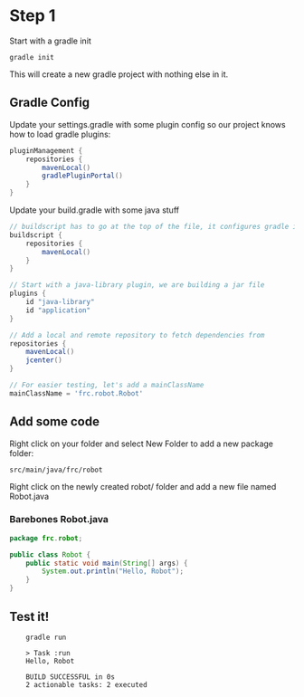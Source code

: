 # Step 1

Start with a gradle init

    gradle init

This will create a new gradle project with nothing else in it.

## Gradle Config
Update your settings.gradle with some plugin config so our project knows how to load gradle plugins:

```gradle
pluginManagement {
    repositories {
        mavenLocal()
        gradlePluginPortal()
    }
}
```

Update your build.gradle with some java stuff

```gradle
// buildscript has to go at the top of the file, it configures gradle itself
buildscript {
    repositories {
        mavenLocal()
    }
}

// Start with a java-library plugin, we are building a jar file
plugins {
    id "java-library"
    id "application"
}

// Add a local and remote repository to fetch dependencies from
repositories {
    mavenLocal()
    jcenter()
}

// For easier testing, let's add a mainClassName
mainClassName = 'frc.robot.Robot'
```

## Add some code

Right click on your folder and select New Folder to add a new package folder:

    src/main/java/frc/robot

Right click on the newly created robot/ folder and add a new file named Robot.java

### Barebones Robot.java

```java
package frc.robot;

public class Robot {
    public static void main(String[] args) {
        System.out.println("Hello, Robot");
    }
}
```

## Test it!

```
    gradle run

    > Task :run
    Hello, Robot

    BUILD SUCCESSFUL in 0s
    2 actionable tasks: 2 executed
```
